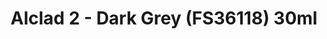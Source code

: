 ---
layout: product
title: "Alclad 2 - Dark Grey (FS36118) 30ml"
price: "TBA" 
desc: "Metalizer boja"
img_path: "/assets/img/ALCE634.jpg"
brand: "N/A"
available: false
special_offer: false
new: false
soon: false
cat: "040000"
subcat: "040300"
subsubcat: "0N/A"
sifra: "ALCE634"
popular: false
---